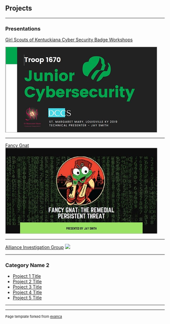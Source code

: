 ## Projects

---

### Presentations

[Girl Scouts of Kentuckiana Cyber Security Badge Workshops](/pdf/Junior%20Cybersecurity%20Troop%201670%20Complete.pdf)

<img src="images/gsathumbnail.JPG?raw=true"/>

---
[Fancy Gnat](http:/pdf/fancygnat.pdf/)
<img src="images/fancygnatthumb.JPG?raw=true"/>

---

[Alliance Investigation Group](/sample_page)
<img src="images/dummy_thumbnail.jpg?raw=true"/>

---

### Category Name 2

- [Project 1 Title](http://example.com/)
- [Project 2 Title](http://example.com/)
- [Project 3 Title](http://example.com/)
- [Project 4 Title](http://example.com/)
- [Project 5 Title](http://example.com/)

---




---
<p style="font-size:11px">Page template forked from <a href="https://github.com/evanca/quick-portfolio">evanca</a></p>
<!-- Remove above link if you don't want to attibute -->
